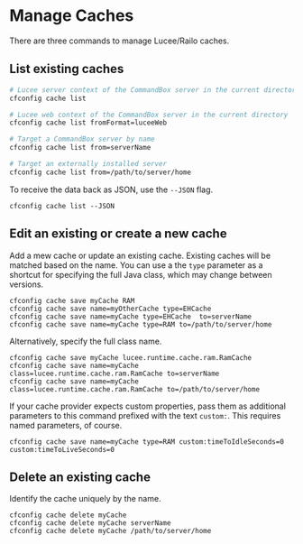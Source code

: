 # Manage Caches

There are three commands to manage Lucee/Railo caches.

## List existing caches

```bash
# Lucee server context of the CommandBox server in the current directory
cfconfig cache list

# Lucee web context of the CommandBox server in the current directory
cfconfig cache list fromFormat=luceeWeb

# Target a CommandBox server by name
cfconfig cache list from=serverName

# Target an externally installed server
cfconfig cache list from=/path/to/server/home
```

To receive the data back as JSON, use the `--JSON` flag.

```text
cfconfig cache list --JSON
```

## Edit an existing or create a new cache

Add a mew cache or update an existing cache. Existing caches will be matched based on the name. You can use a the `type` parameter as a shortcut for specifying the full Java class, which may change between versions.

```text
cfconfig cache save myCache RAM
cfconfig cache save name=myOtherCache type=EHCache
cfconfig cache save name=myCache type=EHCache  to=serverName
cfconfig cache save name=myCache type=RAM to=/path/to/server/home
```

Alternatively, specify the full class name.

```text
cfconfig cache save myCache lucee.runtime.cache.ram.RamCache
cfconfig cache save name=myCache class=lucee.runtime.cache.ram.RamCache to=serverName
cfconfig cache save name=myCache class=lucee.runtime.cache.ram.RamCache to=/path/to/server/home
```

If your cache provider expects custom properties, pass them as additional parameters to this command prefixed with the text `custom:`. This requires named parameters, of course.

```text
cfconfig cache save name=myCache type=RAM custom:timeToIdleSeconds=0 custom:timeToLiveSeconds=0
```

## Delete an existing cache

Identify the cache uniquely by the name.

```text
cfconfig cache delete myCache
cfconfig cache delete myCache serverName
cfconfig cache delete myCache /path/to/server/home
```

